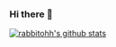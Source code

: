 ### Hi there 👋

<!--
**rabbitohh/rabbitohh** is a ✨ _special_ ✨ repository because its `README.md` (this file) appears on your GitHub profile.

Here are some ideas to get you started:

- 🔭 I’m currently working on ...
- 🌱 I’m currently learning ...
- 👯 I’m looking to collaborate on ...
- 🤔 I’m looking for help with ...
- 💬 Ask me about ...
- 📫 How to reach me: ...
- 😄 Pronouns: ...
- ⚡ Fun fact: ...
-->

[![rabbitohh's github stats](https://github-readme-stats.vercel.app/api?username=rabbitohh&theme=tokyonight&count_private=true&show_icons=true)](https://github.com/anuraghazra/github-readme-stats)
